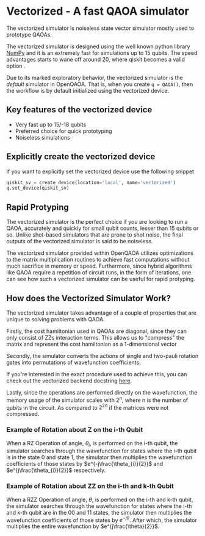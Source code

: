 # Vectorized - A fast QAOA simulator

The vectorized simulator is noiseless state vector simulator mostly used to prototype QAOAs. 

The vectorized simulator is designed using the well known python library [NumPy](https://numpy.org/) and it is an extremely fast for simulations up to 15 qubits. The speed advantages starts to wane off around 20, where qiskit becomes a valid option .

Due to its marked exploratory behavior, the vectorized simulator is the _default_ simulator in OpenQAOA. That is, when you create `q = QAOA()`, then the workflow is by default initialized using the vectorized device.

## Key features of the vectorized device

- Very fast up to 15/-18 qubits
- Preferred choice for quick prototyping
- Noiseless simulations


## Explicitly create the vectorized device

If you want to explicitly set the vectorized device use the following snippet

```Python
qiskit_sv = create_device(location='local', name='vectorized')
q.set_device(qiskit_sv)
```


## Rapid Protyping

The vectorized simulator is the perfect choice if you are looking to run a QAOA, accurately and quickly for small qubit counts, lesser than 15 qubits or so. Unlike shot-based simulators that are prone to shot noise, the final outputs of the vectorized simulator is said to be noiseless. 

The vectorized simulator provided within OpenQAOA utilizes optimizations to the matrix multiplication routines to achieve fast computations without much sacrifice in memory or speed. Furthermore, since hybrid algorithms like QAOA require a repetition of circuit runs, in the form of iterations, one can see how such a vectorized simulator can be useful for rapid protyping. 

## How does the Vectorized Simulator Work?

The vectorized simulator takes advantage of a couple of properties that are unique to solving problems with QAOA.

Firstly, the cost hamiltonian used in QAOAs are diagonal, since they can only consist of ZZs interaction terms. This allows us to "compress" the matrix and represent the cost hamiltonian as a 1-dimensional vector

Secondly, the simulator converts the actions of single and two-pauli rotation gates into permutations of wavefunction coefficients.

If you're interested in the exact procedure used to achieve this, you can check out the vectorized backend docstring [here](https://el-openqaoa.readthedocs.io/en/main/backends.html#openqaoa.backends.simulators.qaoa_vectorized.QAOAvectorizedBackendSimulator).

Lastly, since the operations are performed directly on the wavefunction, the memory usage of the simulator scales with $2^{n}$, where n is the number of qubits in the circuit. As compared to $2^{2n}$ if the matrices were not compressed.

### Example of Rotation about Z on the i-th Qubit

When a RZ Operation of angle, $\theta_{i}$, is performed on the i-th qubit, the simulator searches through the wavefunction for states where the i-th qubit is in the state 0 and state 1, the simulator then multiplies the wavefunction coefficients of those states by $e^{-j\frac{\theta_{i}}{2}}$ and $e^{j\frac{\theta_{i}}{2}}$ respectively.

### Example of Rotation about ZZ on the i-th and k-th Qubit

When a RZZ Operation of angle, $\theta$, is performed on the i-th and k-th qubit, the simulator searches through the wavefunction for states where the i-th and k-th qubit are in the 00 and 11 states, the simulator then multiplies the wavefunction coefficients of those states by $e^{-j{\theta}}$. After which, the simulator multiplies the entire wavefunction by $e^{j\frac{\theta}{2}}$.